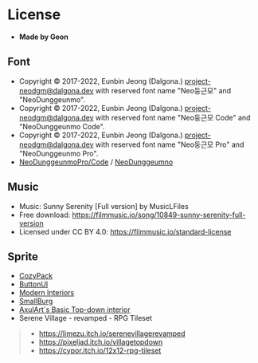 # License

- **Made by Geon**

## Font
- Copyright © 2017-2022, Eunbin Jeong (Dalgona.) <project-neodgm@dalgona.dev>
with reserved font name "Neo둥근모" and "NeoDunggeunmo".
- Copyright © 2017-2022, Eunbin Jeong (Dalgona.) <project-neodgm@dalgona.dev>
with reserved font name "Neo둥근모 Code" and "NeoDunggeunmo Code".
- Copyright © 2017-2022, Eunbin Jeong (Dalgona.) <project-neodgm@dalgona.dev>
with reserved font name "Neo둥근모 Pro" and "NeoDunggeunmo Pro".
- [NeoDunggeunmoPro/Code](https://github.com/neodgm/neodgm-pro/blob/main/LICENSE.txt) / [NeoDunggeumno](https://github.com/neodgm/neodgm/blob/main/LICENSE.txt)

## Music
- Music: Sunny Serenity [Full version] by MusicLFiles
- Free download: https://filmmusic.io/song/10849-sunny-serenity-full-version
- Licensed under CC BY 4.0: https://filmmusic.io/standard-license

## Sprite
- [CozyPack](https://shubibubi.itch.io/)
- [ButtonUI](https://kicked-in-teeth.itch.io/)
- [Modern Interiors](https://limezu.itch.io/)
- [SmallBurg](https://almostapixel.itch.io/)
- [AxulArt´s Basic Top-down interior](https://axulart.itch.io/)
- Serene Village - revamped - RPG Tileset
> - https://limezu.itch.io/serenevillagerevamped
> - https://pixeljad.itch.io/villagetopdown
> - https://cypor.itch.io/12x12-rpg-tileset
